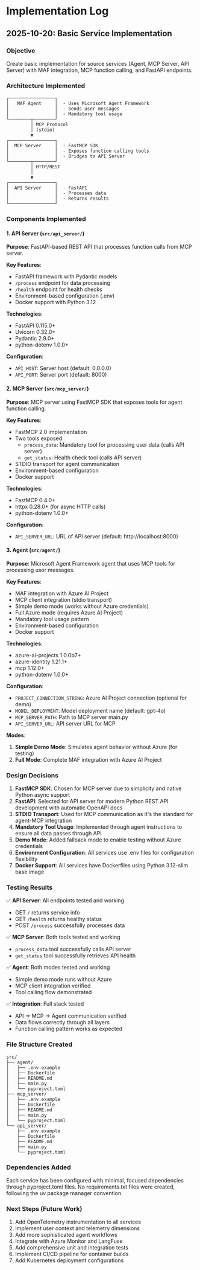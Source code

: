 # Implementation Log

## 2025-10-20: Basic Service Implementation

### Objective
Create basic implementation for source services (Agent, MCP Server, API Server) with MAF integration, MCP function calling, and FastAPI endpoints.

### Architecture Implemented

```
┌─────────────────┐
│   MAF Agent     │  - Uses Microsoft Agent Framework
│                 │  - Sends user messages
│                 │  - Mandatory tool usage
└────────┬────────┘
         │ MCP Protocol
         │ (stdio)
         ▼
┌─────────────────┐
│  MCP Server     │  - FastMCP SDK
│                 │  - Exposes function calling tools
│                 │  - Bridges to API Server
└────────┬────────┘
         │ HTTP/REST
         │
         ▼
┌─────────────────┐
│  API Server     │  - FastAPI
│                 │  - Processes data
│                 │  - Returns results
└─────────────────┘
```

### Components Implemented

#### 1. API Server (`src/api_server/`)
**Purpose**: FastAPI-based REST API that processes function calls from MCP server.

**Key Features**:
- FastAPI framework with Pydantic models
- `/process` endpoint for data processing
- `/health` endpoint for health checks
- Environment-based configuration (.env)
- Docker support with Python 3.12

**Technologies**:
- FastAPI 0.115.0+
- Uvicorn 0.32.0+
- Pydantic 2.9.0+
- python-dotenv 1.0.0+

**Configuration**:
- `API_HOST`: Server host (default: 0.0.0.0)
- `API_PORT`: Server port (default: 8000)

#### 2. MCP Server (`src/mcp_server/`)
**Purpose**: MCP server using FastMCP SDK that exposes tools for agent function calling.

**Key Features**:
- FastMCP 2.0 implementation
- Two tools exposed:
  - `process_data`: Mandatory tool for processing user data (calls API server)
  - `get_status`: Health check tool (calls API server)
- STDIO transport for agent communication
- Environment-based configuration
- Docker support

**Technologies**:
- FastMCP 0.4.0+
- httpx 0.28.0+ (for async HTTP calls)
- python-dotenv 1.0.0+

**Configuration**:
- `API_SERVER_URL`: URL of API server (default: http://localhost:8000)

#### 3. Agent (`src/agent/`)
**Purpose**: Microsoft Agent Framework agent that uses MCP tools for processing user messages.

**Key Features**:
- MAF integration with Azure AI Project
- MCP client integration (stdio transport)
- Simple demo mode (works without Azure credentials)
- Full Azure mode (requires Azure AI Project)
- Mandatory tool usage pattern
- Environment-based configuration
- Docker support

**Technologies**:
- azure-ai-projects 1.0.0b7+
- azure-identity 1.21.1+
- mcp 1.12.0+
- python-dotenv 1.0.0+

**Configuration**:
- `PROJECT_CONNECTION_STRING`: Azure AI Project connection (optional for demo)
- `MODEL_DEPLOYMENT`: Model deployment name (default: gpt-4o)
- `MCP_SERVER_PATH`: Path to MCP server main.py
- `API_SERVER_URL`: API server URL for MCP

**Modes**:
1. **Simple Demo Mode**: Simulates agent behavior without Azure (for testing)
2. **Full Mode**: Complete MAF integration with Azure AI Project

### Design Decisions

1. **FastMCP SDK**: Chosen for MCP server due to simplicity and native Python async support
2. **FastAPI**: Selected for API server for modern Python REST API development with automatic OpenAPI docs
3. **STDIO Transport**: Used for MCP communication as it's the standard for agent-MCP integration
4. **Mandatory Tool Usage**: Implemented through agent instructions to ensure all data passes through API
5. **Demo Mode**: Added fallback mode to enable testing without Azure credentials
6. **Environment Configuration**: All services use .env files for configuration flexibility
7. **Docker Support**: All services have Dockerfiles using Python 3.12-slim base image

### Testing Results

✅ **API Server**: All endpoints tested and working
- GET `/` returns service info
- GET `/health` returns healthy status
- POST `/process` successfully processes data

✅ **MCP Server**: Both tools tested and working
- `process_data` tool successfully calls API server
- `get_status` tool successfully retrieves API health

✅ **Agent**: Both modes tested and working
- Simple demo mode runs without Azure
- MCP client integration verified
- Tool calling flow demonstrated

✅ **Integration**: Full stack tested
- API → MCP → Agent communication verified
- Data flows correctly through all layers
- Function calling pattern works as expected

### File Structure Created

```
src/
├── agent/
│   ├── .env.example
│   ├── Dockerfile
│   ├── README.md
│   ├── main.py
│   └── pyproject.toml
├── mcp_server/
│   ├── .env.example
│   ├── Dockerfile
│   ├── README.md
│   ├── main.py
│   └── pyproject.toml
└── api_server/
    ├── .env.example
    ├── Dockerfile
    ├── README.md
    ├── main.py
    └── pyproject.toml
```

### Dependencies Added

Each service has been configured with minimal, focused dependencies through pyproject.toml files. No requirements.txt files were created, following the uv package manager convention.

### Next Steps (Future Work)

1. Add OpenTelemetry instrumentation to all services
2. Implement user context and telemetry dimensions
3. Add more sophisticated agent workflows
4. Integrate with Azure Monitor and LangFuse
5. Add comprehensive unit and integration tests
6. Implement CI/CD pipeline for container builds
7. Add Kubernetes deployment configurations
